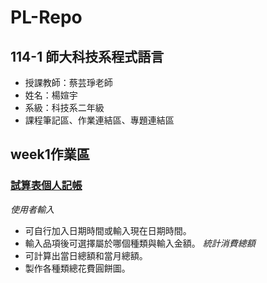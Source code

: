 # PL-Repo
## 114-1 師大科技系程式語言
- 授課教師：蔡芸琤老師
- 姓名：楊媗宇
- 系級：科技系二年級
- 課程筆記區、作業連結區、專題連結區
 ## week1作業區
### [試算表個人記帳](https://github.com/xuanyu410/114-1PL-Repo/blob/main/%E7%A8%8B%E5%BC%8F%E8%AA%9E%E8%A8%80%E4%BD%9C%E6%A5%AD%E4%B8%80gradio.ipynb)
*使用者輸入* 
- 可自行加入日期時間或輸入現在日期時間。
- 輸入品項後可選擇屬於哪個種類與輸入金額。
*統計消費總額*
- 可計算出當日總額和當月總額。
- 製作各種類總花費圓餅圖。
